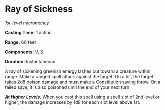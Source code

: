 <title>Ray of Sickness</title>

# Ray of Sickness

_1st-level necromancy_

**Casting Time:** 1 action

**Range:** 60 feet

**Components:** V, S

**Duration:** Instantaneous

A ray of sickening greenish energy lashes out
toward a creature within range. Make a ranged
spell attack against the target. On a hit,
the target takes 2d8 poison damage and must
make a Constitution saving throw. On a failed
save, it is also poisoned until the end of
your next
turn.

_**At Higher Levels.**_ When you cast this
spell using a spell slot of 2nd level or
higher, the damage increases by 1d8 for each
slot level above 1st.



